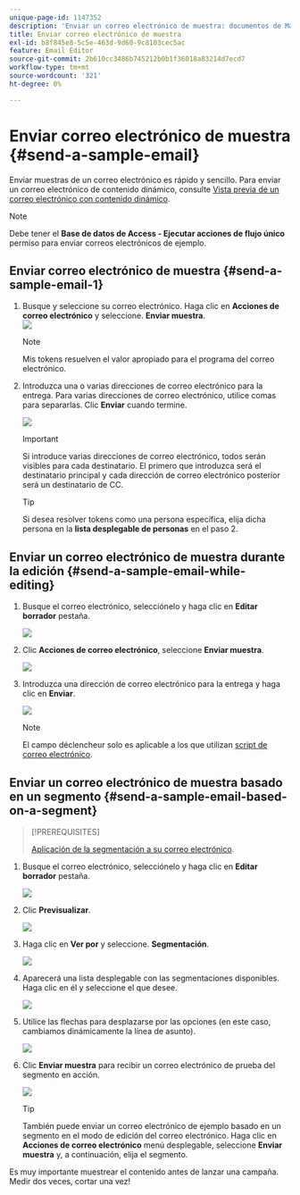 ```yaml
---
unique-page-id: 1147352
description: 'Enviar un correo electrónico de muestra: documentos de Marketo, documentación del producto'
title: Enviar correo electrónico de muestra
exl-id: b8f845e8-5c5e-463d-9d60-9c8103cec5ac
feature: Email Editor
source-git-commit: 2b610cc3486b745212b0b1f36018a83214d7ecd7
workflow-type: tm+mt
source-wordcount: '321'
ht-degree: 0%

---
```


# Enviar correo electrónico de muestra {#send-a-sample-email}

Enviar muestras de un correo electrónico es rápido y sencillo. Para enviar un correo electrónico de contenido dinámico, consulte [Vista previa de un correo electrónico con contenido dinámico](/help/marketo/product-docs/email-marketing/general/functions-in-the-editor/preview-an-email-with-dynamic-content.md).

>[!NOTE]
>
>Debe tener el **Base de datos de Access - Ejecutar acciones de flujo único** permiso para enviar correos electrónicos de ejemplo.

## Enviar correo electrónico de muestra {#send-a-sample-email-1}

1. Busque y seleccione su correo electrónico. Haga clic en **Acciones de correo electrónico** y seleccione. **Enviar muestra**.\
   ![](assets/one-281-29.jpg)

   >[!NOTE]
   >
   >Mis tokens resuelven el valor apropiado para el programa del correo electrónico.

1. Introduzca una o varias direcciones de correo electrónico para la entrega. Para varias direcciones de correo electrónico, utilice comas para separarlas. Clic **Enviar** cuando termine.

   ![](assets/two.png)

   >[!IMPORTANT]
   >
   >Si introduce varias direcciones de correo electrónico, todos serán visibles para cada destinatario. El primero que introduzca será el destinatario principal y cada dirección de correo electrónico posterior será un destinatario de CC.

   >[!TIP]
   >
   >Si desea resolver tokens como una persona específica, elija dicha persona en la **lista desplegable de personas** en el paso 2.

## Enviar un correo electrónico de muestra durante la edición {#send-a-sample-email-while-editing}

1. Busque el correo electrónico, selecciónelo y haga clic en **Editar borrador** pestaña.

   ![](assets/three-281-29.jpg)

1. Clic **Acciones de correo electrónico**, seleccione **Enviar muestra**.

   ![](assets/four.png)

1. Introduzca una dirección de correo electrónico para la entrega y haga clic en **Enviar**.

   ![](assets/two.png)

   >[!NOTE]
   >
   >El campo déclencheur solo es aplicable a los que utilizan [script de correo electrónico](https://experienceleague.adobe.com/en/docs/marketo-developer/marketo/email-scripting).

## Enviar un correo electrónico de muestra basado en un segmento {#send-a-sample-email-based-on-a-segment}

>[!PREREQUISITES]
>
>[Aplicación de la segmentación a su correo electrónico](/help/marketo/product-docs/email-marketing/general/functions-in-the-editor/using-dynamic-content-in-an-email.md).

1. Busque el correo electrónico, selecciónelo y haga clic en **Editar borrador** pestaña.

   ![](assets/three-281-29.jpg)

1. Clic **Previsualizar**.

   ![](assets/1.png)

1. Haga clic en **Ver por** y seleccione. **Segmentación**.

   ![](assets/2.png)

1. Aparecerá una lista desplegable con las segmentaciones disponibles. Haga clic en él y seleccione el que desee.

   ![](assets/3.png)

1. Utilice las flechas para desplazarse por las opciones (en este caso, cambiamos dinámicamente la línea de asunto).

   ![](assets/4.png)

1. Clic **Enviar muestra** para recibir un correo electrónico de prueba del segmento en acción.

   ![](assets/5.png)

   >[!TIP]
   >
   >También puede enviar un correo electrónico de ejemplo basado en un segmento en el modo de edición del correo electrónico. Haga clic en **Acciones de correo electrónico** menú desplegable, seleccione **Enviar muestra** y, a continuación, elija el segmento.

Es muy importante muestrear el contenido antes de lanzar una campaña. Medir dos veces, cortar una vez!
